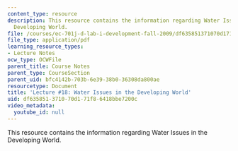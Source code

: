 ```yaml
---
content_type: resource
description: This resource contains the information regarding Water Issues in the
  Developing World.
file: /courses/ec-701j-d-lab-i-development-fall-2009/df635851371070d171f86418bbe7200c_MITEC_701JF09_lec18_nb.pdf
file_type: application/pdf
learning_resource_types:
- Lecture Notes
ocw_type: OCWFile
parent_title: Course Notes
parent_type: CourseSection
parent_uid: bfc4142b-703b-6e39-38b0-36308da800ae
resourcetype: Document
title: 'Lecture #18: Water Issues in the Developing World'
uid: df635851-3710-70d1-71f8-6418bbe7200c
video_metadata:
  youtube_id: null
---
```

This resource contains the information regarding Water Issues in the Developing World.

